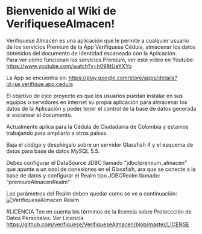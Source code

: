 # Bienvenido al Wiki de VerifiqueseAlmacen!

Verifíquese Almacén es una aplicación que le permite a cualquier usuario 
de los servicios Premium de la App Verifíquese Cédula, almacenar los datos 
obtenidos del documento de Identidad escaneado con la Aplicación.  
Para ver cómo funcionan los servicios Premium, ver este video en Youtube:
https://www.youtube.com/watch?v=h098tUeYXYo

La App se encuentra en: 
https://play.google.com/store/apps/details?id=se.verifique.app.cedula

El objetivo de este proyecto es que los usuarios puedan instalar en sus 
equipos o servidores en internet su propia aplicación para almacenar los 
datos de la Aplicación y poder tener el control de la base de datos 
generada al escanear el documento.

Actualmente aplica para la Cédula de Ciudadanía de Colombia y estamos 
trabajando para ampliarlo a otros países.

Baja el código y despliégalo sobre un servidor Glassfish 4 y 
el esquema de datos para base de datos MySQL 5.5.

Debes configurar el DataSource JDBC llamado "jdbc/premium_almacen" que apunte 
a un oool de conexiones en el Glassfish, ara que se conecte a 
la base de datos y configurar el Realm tipo JDBCRealm llamado: 
"premiumAlmacenRealm"

Los parámetros del Realm deben quedar como se ve a continuación:
![VerifiqueseAlmacen Realm](http://oi67.tinypic.com/3445to7.jpg)

#LICENCIA
Ten en cuenta los términos de la licencia sobre Proteccción de Datos Personales.
Ver Licencia https://github.com/verifiquese/VerifiqueseAlmacen/blob/master/LICENSE
